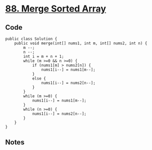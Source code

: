 # [88. Merge Sorted Array](https://leetcode.com/problems/merge-sorted-array/)
## Code
```
public class Solution {
    public void merge(int[] nums1, int m, int[] nums2, int n) {
        m --;
        n --;
        int i = m + n + 1;
        while (m >=0 && n >=0) {
            if (nums1[m] > nums2[n]) {
                nums1[i--] = nums1[m--];
            }
            else {
                nums1[i--] = nums2[n--];
            }
        }
        while (m >=0) {
            nums1[i--] = nums1[m--];
        }
        while (n >=0) {
            nums1[i--] = nums2[n--];
        }
    }
}
```
## Notes
